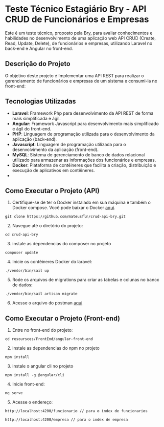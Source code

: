 # Teste Técnico Estagiário Bry - API CRUD de Funcionários e Empresas

Este é um teste técnico, proposto pela Bry, para avaliar conhecimentos e habilidades no desenvolvimento de uma aplicação web API CRUD (Create, Read, Update, Delete), de funcionários e empresas, utilizando Laravel no back-end e Angular no front-end.

## Descrição do Projeto

O objetivo deste projeto é Implementar uma API REST para realizar o gerenciamento de funcionários e empresas de um sistema e consumi-la no front-end:

## Tecnologias Utilizadas

- **Laravel**: Framework Php para desenvolvimento da API REST de forma mais simplificada e ágil.
- **Angular**: Framework Javascript para desenvolvimento mais simplificado e ágil do front-end.
- **PHP**: Linguagem de programação utilizada para o desenvolvimento da aplicação (back-end).
- **Javascript**: Linguagem de programação utilizada para o desenvolvimento da aplicação (front-end).
- **MySQL**: Sistema de gerenciamento de banco de dados relacional utilizado para armazenar as informações dos funcionários e empresas.
- **Docker**: Plataforma de contêineres que facilita a criação, distribuição e execução de aplicativos em contêineres.
- 
## Como Executar o Projeto (API)

1. Certifique-se de ter o Docker instalado em sua máquina e também o Docker compose. Você pode baixar o Docker [aqui](https://www.docker.com/get-started).
```
git clone https://github.com/mateusfln/crud-api-bry.git
```

2. Navegue até o diretório do projeto:

```
cd crud-api-bry
```
3. instale as dependencias do composer no projeto

```
composer update
```
4. Inicie os contêineres Docker do laravel:

```
./vendor/bin/sail up
```

5. Rode os arquivos de migrations para criar as tabelas e colunas no banco de dados:

```
./vendor/bin/sail artisan migrate
```

6. Acesse o arquivo do postman [aqui](https://github.com/mateusfln/crud-api-bry/blob/main/CRUD-Funcionarios-bry.postman_collection.json)

## Como Executar o Projeto (Front-end)

1. Entre no front-end do projeto:

```
cd resoursces/FrontEnd/angular-front-end
```

2. instale as dependencias do npm no projeto

```
npm install
```
3. instale o angular cli no projeto

```
npm install -g @angular/cli
```

4. Inicie front-end:

```
ng serve
```

5. Acesse o endereço:

```
http://localhost:4200/funcionario // para o index de funcionarios
```
```
http://localhost:4200/empresa // para o index de empresa
```
